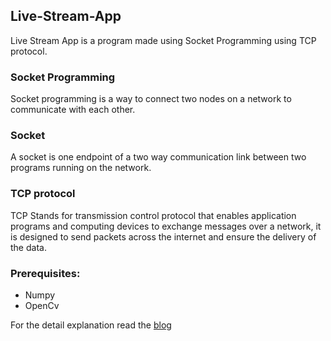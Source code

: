 ## Live-Stream-App

Live Stream App is a program made using Socket Programming using TCP protocol.

### Socket Programming

Socket programming is a way to connect two nodes on a network to communicate with each other.

### Socket

A socket is one endpoint of a two way communication link between two programs running on the network.


### TCP protocol

TCP Stands for transmission control protocol that enables application programs and computing devices to exchange messages over a network, it is designed to send packets across the internet and ensure the delivery of the data.

### Prerequisites:
- Numpy
- OpenCv

For the detail explanation read the [blog](https://dev.to/niteshthapliyal/live-video-app-2nf0)